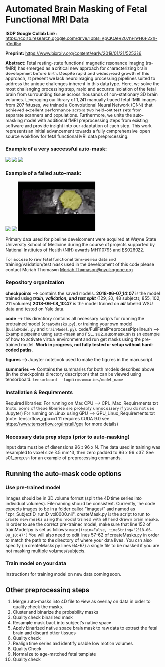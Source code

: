 # Automated Brain Masking of Fetal Functional MRI Data

**ISDP Google Collab Link:** https://colab.research.google.com/drive/10bBTVpCKQeR207hFhvH6F22h-p1edl5v

**Preprint:** https://www.biorxiv.org/content/early/2019/01/21/525386

**Abstract:** Fetal resting-state functional magnetic resonance imaging (rs-fMRI) has emerged as a critical new approach for characterizing brain development before birth. Despite rapid and widespread growth of this approach, at present we lack neuroimaging processing pipelines suited to address the unique challenges inherent in this data type. Here, we solve the most challenging processing step, rapid and accurate isolation of the fetal brain from surrounding tissue across thousands of non-stationary 3D brain volumes. Leveraging our library of 1,241 manually traced fetal fMRI images from 207 fetuses, we trained a Convolutional Neural Network (CNN) that achieved excellent performance across two held-out test sets from separate scanners and populations. Furthermore, we unite the auto-masking model with additional fMRI preprocessing steps from existing software and provide insight into our adaptation of each step. This work represents an initial advancement towards a fully comprehensive, open source workflow for fetal functional MRI data preprocessing. 

### Example of a very successful auto-mask:
![](figures/FetalExample_good_axial.gif) 
![](figures/FetalExample_good_sagittal.gif)
![](figures/FetalExample_good_coronal.gif)

### Example of a failed auto-mask:
![](figures/FetalExample_poor_axial.gif) 
![](figures/FetalExample_poor_sagittal.gif)
![](figures/FetalExample_poor_coronal.gif)

Primary data used for pipeline development were acquired at Wayne State
University School of Medicine during the course of projects supported by National
Institutes of Health (NIH) awards MH110793 and ES026022.

For access to raw fetal functional time-series data and training/validation/test mask used in the development of this code please contact Moriah Thomason Moriah.Thomason@nyulangone.org

### Repository organization
**checkpoints -->** contains the saved models. **2018-06-07_14:07** is the model trained using _**train, validation, and test split**_ (129, 20, 48 subjects; 855, 102, 211 volumes) **2018-06-08_10:47** is the model trained on _**all**_ labeled WSU data and tested on Yale data.

**code -->** this directiory contains all necessary scripts for running the pretrained model (`createMasks.py`), or training your own model (`buildModel.py` and `trainModel.py`).  code/FullFetalPreprocessPipeline.sh --> Example pipeline using auto-mask and FSL. s02_automask.sh is an example of how to activate virtual environment and run get masks using the pre-trained model. **Work in progress, not fully tested or setup without hard-coded paths**.


**figures -->** Jupyter notebook used to make the figures in the manuscript. 

**summaries -->** Contains the summaries for both models described above (in the checkpoints directory description) that can be viewed using tensorboard.
`tensorboard --logdir=summaries/model_name`

### Installation & Requirements
Required libraries: 
For running on Mac CPU --> CPU_Mac_Requirements.txt (note: some of these libraries are probably unnecessary if you do not use Jupyter)
For running on Linux using GPU --> GPU_Linux_Requirements.txt (note: tensorflow_gpu==1.11 requires CUDA 9.0 see https://www.tensorflow.org/install/gpu for more details)

### Necessary data prep steps (prior to auto-masking)
Input data must be of dimensions 96 x 96 x N. The data used in training was resampled to voxel size 3.5 mm^3, then zero padded to 96 x 96 x 37. See s01_prep.sh for an example of preprocessing commands.

## Running the auto-mask code options
### Use pre-trained model
Images should be in 3D volume format (split the 4D time series into individual volumes). File naming should be consistent. Currently, the code expects images to be in a folder called "images/" and named as "zpr_SubjectID_runID_vol0000.nii".
createMask.py is the script to run to create new masks using the model trained with all hand drawn brain masks. In order to use the correct pre-trained model, make sure that line 152 of trainModel.py is set as follows: `main(train=False, timeString='2018-06-08_10:47')`
You will also need to edit lines 57-62 of createMasks.py in order to match the path to the directory of where your data lives. You can also specify (in createMasks.py lines 64-67) a single file to be masked if you are not masking multiple volumes/subjects.

### Train model on your data
Instructions for training model on new data coming soon.

## Other preprocessing steps
1. Merge auto-masks into 4D file to view as overlay on data in order to quality check the masks.
2. Cluster and binarize the probability masks
3. Quality check binarized mask
4. Resample mask back into subject's native space
5. Apply binarized native space brain mask to raw data to extract the fetal brain and discard other tissues
6. Quality check
7. Realign time series and identify usable low motion volumes
8. Quality Check
9. Normalize to age-matched fetal template
10. Quality check
